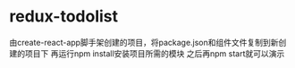 # redux-todolist

由create-react-app脚手架创建的项目，将package.json和组件文件复制到新创建的项目下
再运行npm install安装项目所需的模块
之后再npm start就可以演示

